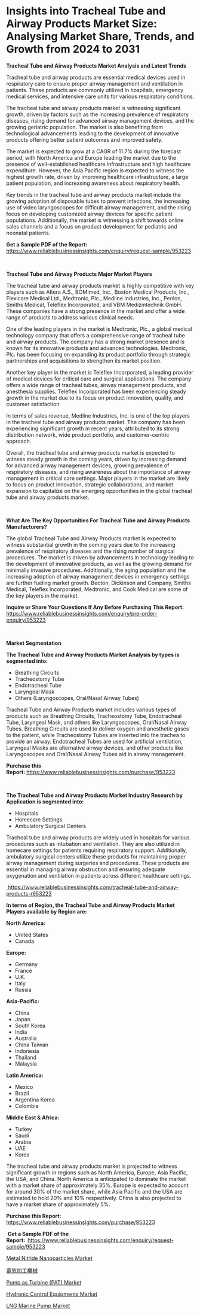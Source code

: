<p><h1>Insights into Tracheal Tube and Airway Products Market Size: Analysing Market Share, Trends, and Growth from 2024 to 2031</h1></p><p><strong>Tracheal Tube and Airway Products Market Analysis and Latest Trends</strong></p>
<p><p>Tracheal tube and airway products are essential medical devices used in respiratory care to ensure proper airway management and ventilation in patients. These products are commonly utilized in hospitals, emergency medical services, and intensive care units for various respiratory conditions.</p><p>The tracheal tube and airway products market is witnessing significant growth, driven by factors such as the increasing prevalence of respiratory diseases, rising demand for advanced airway management devices, and the growing geriatric population. The market is also benefiting from technological advancements leading to the development of innovative products offering better patient outcomes and improved safety.</p><p>The market is expected to grow at a CAGR of 11.7% during the forecast period, with North America and Europe leading the market due to the presence of well-established healthcare infrastructure and high healthcare expenditure. However, the Asia Pacific region is expected to witness the highest growth rate, driven by improving healthcare infrastructure, a large patient population, and increasing awareness about respiratory health.</p><p>Key trends in the tracheal tube and airway products market include the growing adoption of disposable tubes to prevent infections, the increasing use of video laryngoscopes for difficult airway management, and the rising focus on developing customized airway devices for specific patient populations. Additionally, the market is witnessing a shift towards online sales channels and a focus on product development for pediatric and neonatal patients.</p></p>
<p><strong>Get a Sample PDF of the Report:&nbsp;</strong> <a href="https://www.reliablebusinessinsights.com/enquiry/request-sample/953223">https://www.reliablebusinessinsights.com/enquiry/request-sample/953223</a></p>
<p>&nbsp;</p>
<p><strong>Tracheal Tube and Airway Products Major Market Players</strong></p>
<p><p>The tracheal tube and airway products market is highly competitive with key players such as Altera A.S., BOMImed, Inc., Boston Medical Products, Inc., Flexicare Medical Ltd., Medtronic, Plc., Medline Industries, Inc., Penlon, Smiths Medical, Teleflex Incorporated, and VBM Medizintechnik GmbH. These companies have a strong presence in the market and offer a wide range of products to address various clinical needs.</p><p>One of the leading players in the market is Medtronic, Plc., a global medical technology company that offers a comprehensive range of tracheal tube and airway products. The company has a strong market presence and is known for its innovative products and advanced technologies. Medtronic, Plc. has been focusing on expanding its product portfolio through strategic partnerships and acquisitions to strengthen its market position.</p><p>Another key player in the market is Teleflex Incorporated, a leading provider of medical devices for critical care and surgical applications. The company offers a wide range of tracheal tubes, airway management products, and anesthesia supplies. Teleflex Incorporated has been experiencing steady growth in the market due to its focus on product innovation, quality, and customer satisfaction.</p><p>In terms of sales revenue, Medline Industries, Inc. is one of the top players in the tracheal tube and airway products market. The company has been experiencing significant growth in recent years, attributed to its strong distribution network, wide product portfolio, and customer-centric approach.</p><p>Overall, the tracheal tube and airway products market is expected to witness steady growth in the coming years, driven by increasing demand for advanced airway management devices, growing prevalence of respiratory diseases, and rising awareness about the importance of airway management in critical care settings. Major players in the market are likely to focus on product innovation, strategic collaborations, and market expansion to capitalize on the emerging opportunities in the global tracheal tube and airway products market.</p></p>
<p>&nbsp;</p>
<p><strong>What Are The Key Opportunities For Tracheal Tube and Airway Products Manufacturers?</strong></p>
<p><p>The global Tracheal Tube and Airway Products market is expected to witness substantial growth in the coming years due to the increasing prevalence of respiratory diseases and the rising number of surgical procedures. The market is driven by advancements in technology leading to the development of innovative products, as well as the growing demand for minimally invasive procedures. Additionally, the aging population and the increasing adoption of airway management devices in emergency settings are further fueling market growth. Becton, Dickinson and Company, Smiths Medical, Teleflex Incorporated, Medtronic, and Cook Medical are some of the key players in the market.</p></p>
<p><strong>Inquire or Share Your Questions If Any Before Purchasing This Report:</strong> <a href="https://www.reliablebusinessinsights.com/enquiry/pre-order-enquiry/953223">https://www.reliablebusinessinsights.com/enquiry/pre-order-enquiry/953223</a></p>
<p>&nbsp;</p>
<p><strong>Market Segmentation</strong></p>
<p><strong>The Tracheal Tube and Airway Products Market Analysis by types is segmented into:</strong></p>
<p><ul><li>Breathing Circuits</li><li>Tracheostomy Tube</li><li>Endotracheal Tube</li><li>Laryngeal Mask</li><li>Others (Laryngoscopes, Oral/Nasal Airway Tubes)</li></ul></p>
<p><p>Tracheal Tube and Airway Products market includes various types of products such as Breathing Circuits, Tracheostomy Tube, Endotracheal Tube, Laryngeal Mask, and others like Laryngoscopes, Oral/Nasal Airway Tubes. Breathing Circuits are used to deliver oxygen and anesthetic gases to the patient, while Tracheostomy Tubes are inserted into the trachea to provide an airway. Endotracheal Tubes are used for artificial ventilation, Laryngeal Masks are alternative airway devices, and other products like Laryngoscopes and Oral/Nasal Airway Tubes aid in airway management.</p></p>
<p><strong>Purchase this Report:&nbsp;</strong><a href="https://www.reliablebusinessinsights.com/purchase/953223">https://www.reliablebusinessinsights.com/purchase/953223</a></p>
<p>&nbsp;</p>
<p><strong>The Tracheal Tube and Airway Products Market Industry Research by Application is segmented into:</strong></p>
<p><ul><li>Hospitals</li><li>Homecare Settings</li><li>Ambulatory Surgical Centers</li></ul></p>
<p><p>Tracheal tube and airway products are widely used in hospitals for various procedures such as intubation and ventilation. They are also utilized in homecare settings for patients requiring respiratory support. Additionally, ambulatory surgical centers utilize these products for maintaining proper airway management during surgeries and procedures. These products are essential in managing airway obstruction and ensuring adequate oxygenation and ventilation in patients across different healthcare settings.</p></p>
<p><a href="https://www.reliablebusinessinsights.com/tracheal-tube-and-airway-products-r953223">&nbsp;https://www.reliablebusinessinsights.com/tracheal-tube-and-airway-products-r953223</a></p>
<p><strong>In terms of Region, the Tracheal Tube and Airway Products Market Players available by Region are:</strong></p>
<p>
    <p> <strong> North America: </strong>
        <ul>
            <li>United States</li>
            <li>Canada</li>
        </ul>
        </p> 
    <p> <strong> Europe: </strong>
        <ul>
            <li>Germany</li>
            <li>France</li>
            <li>U.K.</li>
            <li>Italy</li>
            <li>Russia</li>
        </ul>
        </p> 
    <p> <strong> Asia-Pacific: </strong>
        <ul>
            <li>China</li>
            <li>Japan</li>
            <li>South Korea</li>
            <li>India</li>
            <li>Australia</li>
            <li>China Taiwan</li>
            <li>Indonesia</li>
            <li>Thailand</li>
            <li>Malaysia</li>
        </ul>
        </p> 
    <p> <strong> Latin America: </strong>
        <ul>
            <li>Mexico</li>
            <li>Brazil</li>
            <li>Argentina Korea</li>
            <li>Colombia</li>
        </ul>
        </p> 
    <p> <strong> Middle East & Africa: </strong>
        <ul>
            <li>Turkey</li>
            <li>Saudi</li>
            <li>Arabia</li>
            <li>UAE</li>
            <li>Korea</li>
        </ul>
    </p>
    </p>
<p><p>The tracheal tube and airway products market is projected to witness significant growth in regions such as North America, Europe, Asia Pacific, the USA, and China. North America is anticipated to dominate the market with a market share of approximately 35%. Europe is expected to account for around 30% of the market share, while Asia Pacific and the USA are estimated to hold 20% and 10% respectively. China is also projected to have a market share of approximately 5%.</p></p>
<p><strong>Purchase this Report: </strong><a href="https://www.reliablebusinessinsights.com/purchase/953223">https://www.reliablebusinessinsights.com/purchase/953223</a></p>
<p>&nbsp;<strong>Get a Sample PDF of the Report:&nbsp;&nbsp;</strong><a href="https://www.reliablebusinessinsights.com/enquiry/request-sample/953223">https://www.reliablebusinessinsights.com/enquiry/request-sample/953223</a></p>
<p><strong></strong></p>
<p><p><a href="https://www.linkedin.com/pulse/metal-nitride-nanoparticles-market-analysis-report-global-insights-ktufc?trackingId=IoWAp5lLRvLeFci60WlnhQ%3D%3D">Metal Nitride Nanoparticles Market</a></p><p><a href="https://github.com/DayanaRunolfsdottir/Market-Research-Report-List-1/blob/main/3757227171084.md">電気加工機械</a></p><p><a href="https://github.com/abdillahsp58/Market-Research-Report-List-1/blob/main/pump-as-turbine-pat-market.md">Pump as Turbine (PAT) Market</a></p><p><a href="https://www.linkedin.com/pulse/hydronic-control-equipments-market-investigation-amp-industry-90s3c?trackingId=sNsqnrx7BTmfk992DXzAZw%3D%3D">Hydronic Control Equipments Market</a></p><p><a href="https://github.com/irjbaube82/Market-Research-Report-List-1/blob/main/lng-marine-pump-market.md">LNG Marine Pump Market</a></p></p>